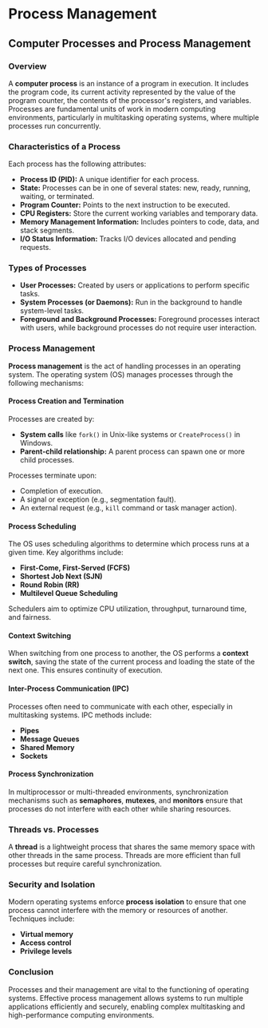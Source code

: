 # Process Management

## **Computer Processes and Process Management**

### **Overview**

A **computer process** is an instance of a program in execution. It includes the program code, its current activity represented by the value of the program counter, the contents of the processor's registers, and variables. Processes are fundamental units of work in modern computing environments, particularly in multitasking operating systems, where multiple processes run concurrently.

### **Characteristics of a Process**

Each process has the following attributes:

* **Process ID (PID):** A unique identifier for each process.
* **State:** Processes can be in one of several states: new, ready, running, waiting, or terminated.
* **Program Counter:** Points to the next instruction to be executed.
* **CPU Registers:** Store the current working variables and temporary data.
* **Memory Management Information:** Includes pointers to code, data, and stack segments.
* **I/O Status Information:** Tracks I/O devices allocated and pending requests.

### **Types of Processes**

* **User Processes:** Created by users or applications to perform specific tasks.
* **System Processes (or Daemons):** Run in the background to handle system-level tasks.
* **Foreground and Background Processes:** Foreground processes interact with users, while background processes do not require user interaction.

### **Process Management**

**Process management** is the act of handling processes in an operating system. The operating system (OS) manages processes through the following mechanisms:

#### **Process Creation and Termination**

Processes are created by:

* **System calls** like `fork()` in Unix-like systems or `CreateProcess()` in Windows.
* **Parent-child relationship:** A parent process can spawn one or more child processes.

Processes terminate upon:

* Completion of execution.
* A signal or exception (e.g., segmentation fault).
* An external request (e.g., `kill` command or task manager action).

#### **Process Scheduling**

The OS uses scheduling algorithms to determine which process runs at a given time. Key algorithms include:

* **First-Come, First-Served (FCFS)**
* **Shortest Job Next (SJN)**
* **Round Robin (RR)**
* **Multilevel Queue Scheduling**

Schedulers aim to optimize CPU utilization, throughput, turnaround time, and fairness.

#### **Context Switching**

When switching from one process to another, the OS performs a **context switch**, saving the state of the current process and loading the state of the next one. This ensures continuity of execution.

#### **Inter-Process Communication (IPC)**

Processes often need to communicate with each other, especially in multitasking systems. IPC methods include:

* **Pipes**
* **Message Queues**
* **Shared Memory**
* **Sockets**

#### **Process Synchronization**

In multiprocessor or multi-threaded environments, synchronization mechanisms such as **semaphores**, **mutexes**, and **monitors** ensure that processes do not interfere with each other while sharing resources.

### **Threads vs. Processes**

A **thread** is a lightweight process that shares the same memory space with other threads in the same process. Threads are more efficient than full processes but require careful synchronization.

### **Security and Isolation**

Modern operating systems enforce **process isolation** to ensure that one process cannot interfere with the memory or resources of another. Techniques include:

* **Virtual memory**
* **Access control**
* **Privilege levels**

### **Conclusion**

Processes and their management are vital to the functioning of operating systems. Effective process management allows systems to run multiple applications efficiently and securely, enabling complex multitasking and high-performance computing environments.
